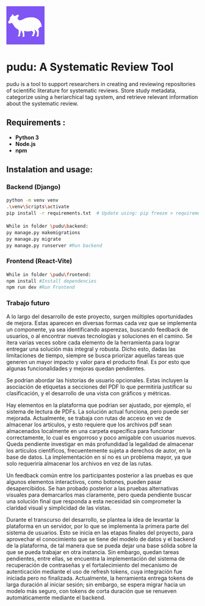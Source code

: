 <img src="frontend\src\assets\pudupurple.png" width="100">

# pudu: A Systematic Review Tool 

pudu is a tool to support researchers in creating and reviewing repositories of scientific literature for systematic reviews. 
Store study metadata, categorize using a heriarchical tag system, and retrieve relevant information about the systematic review.

## Requirements :  
- **Python 3**  
- **Node.js**  
- **npm**  

## Instalation and usage: 

### Backend (Django)  
```sh
python -m venv venv
.\venv\Scripts\activate
pip install -r requirements.txt  # Update using: pip freeze > requirements.txt

While in folder \pudu\backend:
py manage.py makemigrations
py manage.py migrate
py manage.py runserver #Run backend
```

### Frontend (React-Vite)  
```sh
While in folder \pudu\frontend:
npm install #Install dependencies
npm run dev #Run Frontend
```

### Trabajo futuro
A lo largo del desarrollo de este proyecto, surgen múltiples oportunidades de mejora. Estas aparecen en diversas formas cada vez que se implementa un componente, ya sea identificando asperezas, buscando feedback de usuarios, o al encontrar nuevas tecnologías y soluciones en el camino. Se itera varias veces sobre cada elemento de la herramienta para lograr entregar una solución más integral y robusta. Dicho esto, dadas las limitaciones de tiempo, siempre se busca priorizar aquellas tareas que generen un mayor impacto y valor para el producto final. Es por esto que algunas funcionalidades y mejoras quedan pendientes.

Se podrian abordar las historias de usuario opcionales. Estas incluyen la asociación de etiquetas a secciones del PDF lo que permitiría justificar su clasificación, y el desarrollo de una vista con gráficos y métricas. 

Hay elementos en la plataforma que podrian ser ajustado, por ejemplo, el sistema de lectura de PDFs. La solución actual funciona, pero puede ser mejorada. Actualmente, se trabaja con rutas de acceso en vez de almacenar los artículos, y esto requiere que los archivos pdf sean almacenados localmente en una carpeta específica para funcionar correctamente, lo cual es engorroso y poco amigable con usuarios nuevos. Queda pendiente investigar en más profundidad la legalidad de almacenar los artículos científicos, frecuentemente sujeta a derechos de autor, en la base de datos. La implementación en sí no es un problema mayor, ya que solo requeriría almacenar los archivos en vez de las rutas.

Un feedback común entre los participantes posterior a las pruebas es que algunos elementos interactivos, como botones, pueden pasar desapercibidos. Se han probado posterior a las pruebas alternativas visuales para demarcarlos mas claramente, pero queda pendiente buscar una solución final que responda a esta necesidad sin comprometer la claridad visual y simplicidad de las vistas.

Durante el transcurso del desarrollo, se plantea la idea de levantar la plataforma en un servidor, por lo que se implementa la primera parte del sistema de usuarios. Esto se inicia en las etapas finales del proyecto, para aprovechar el conocimiento que se tiene del modelo de datos y el backend de la plataforma, de tal manera que se pueda dejar una base sólida sobre la que se pueda trabajar en otra instancia. Sin embargo, quedan tareas pendientes, entre ellas, se encuentra la implementación del sistema de recuperación de contraseñas y el fortalecimiento del mecanismo de autenticación mediante el uso de refresh tokens, cuya integración fue iniciada pero no finalizada. Actualmente, la herramienta entrega tokens de larga duración al iniciar sesión; sin embargo, se espera migrar hacia un modelo más seguro, con tokens de corta duración que se renueven automáticamente mediante el backend.
